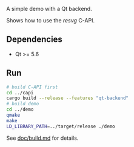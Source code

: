 A simple demo with a Qt backend.

Shows how to use the *resvg* C-API.

## Dependencies

- Qt >= 5.6

## Run

```bash
# build C-API first
cd ../capi
cargo build --release --features "qt-backend"
# build demo
cd ../demo
qmake
make
LD_LIBRARY_PATH=../target/release ./demo
```

See [doc/build.md](../doc/build.md) for details.

